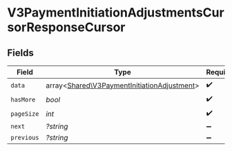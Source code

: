 # V3PaymentInitiationAdjustmentsCursorResponseCursor


## Fields

| Field                                                                                               | Type                                                                                                | Required                                                                                            | Description                                                                                         | Example                                                                                             |
| --------------------------------------------------------------------------------------------------- | --------------------------------------------------------------------------------------------------- | --------------------------------------------------------------------------------------------------- | --------------------------------------------------------------------------------------------------- | --------------------------------------------------------------------------------------------------- |
| `data`                                                                                              | array<[Shared\V3PaymentInitiationAdjustment](../../Models/Shared/V3PaymentInitiationAdjustment.md)> | :heavy_check_mark:                                                                                  | N/A                                                                                                 |                                                                                                     |
| `hasMore`                                                                                           | *bool*                                                                                              | :heavy_check_mark:                                                                                  | N/A                                                                                                 | false                                                                                               |
| `pageSize`                                                                                          | *int*                                                                                               | :heavy_check_mark:                                                                                  | N/A                                                                                                 | 15                                                                                                  |
| `next`                                                                                              | *?string*                                                                                           | :heavy_minus_sign:                                                                                  | N/A                                                                                                 |                                                                                                     |
| `previous`                                                                                          | *?string*                                                                                           | :heavy_minus_sign:                                                                                  | N/A                                                                                                 | YXVsdCBhbmQgYSBtYXhpbXVtIG1heF9yZXN1bHRzLol=                                                        |